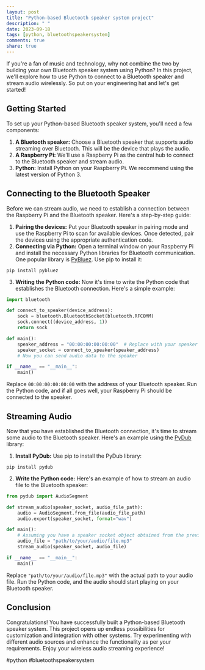 ```yaml
---
layout: post
title: "Python-based Bluetooth speaker system project"
description: " "
date: 2023-09-18
tags: [python, bluetoothspeakersystem]
comments: true
share: true
---
```


If you're a fan of music and technology, why not combine the two by building your own Bluetooth speaker system using Python? In this project, we'll explore how to use Python to connect to a Bluetooth speaker and stream audio wirelessly. So put on your engineering hat and let's get started!

## Getting Started

To set up your Python-based Bluetooth speaker system, you'll need a few components:

1. **A Bluetooth speaker:** Choose a Bluetooth speaker that supports audio streaming over Bluetooth. This will be the device that plays the audio.
2. **A Raspberry Pi:** We'll use a Raspberry Pi as the central hub to connect to the Bluetooth speaker and stream audio.
3. **Python:** Install Python on your Raspberry Pi. We recommend using the latest version of Python 3.

## Connecting to the Bluetooth Speaker

Before we can stream audio, we need to establish a connection between the Raspberry Pi and the Bluetooth speaker. Here's a step-by-step guide:

1. **Pairing the devices:** Put your Bluetooth speaker in pairing mode and use the Raspberry Pi to scan for available devices. Once detected, pair the devices using the appropriate authentication code.
2. **Connecting via Python:** Open a terminal window on your Raspberry Pi and install the necessary Python libraries for Bluetooth communication. One popular library is [PyBluez](https://github.com/pybluez/pybluez). Use pip to install it:  
```shell
pip install pybluez
```
3. **Writing the Python code:** Now it's time to write the Python code that establishes the Bluetooth connection. Here's a simple example:

```python
import bluetooth

def connect_to_speaker(device_address):
    sock = bluetooth.BluetoothSocket(bluetooth.RFCOMM)
    sock.connect((device_address, 1))
    return sock

def main():
    speaker_address = "00:00:00:00:00:00"  # Replace with your speaker's address
    speaker_socket = connect_to_speaker(speaker_address)
    # Now you can send audio data to the speaker

if __name__ == "__main__":
    main()
```
Replace `00:00:00:00:00:00` with the address of your Bluetooth speaker. Run the Python code, and if all goes well, your Raspberry Pi should be connected to the speaker.

## Streaming Audio

Now that you have established the Bluetooth connection, it's time to stream some audio to the Bluetooth speaker. Here's an example using the [PyDub](https://github.com/jiaaro/pydub) library:

1. **Install PyDub:** Use pip to install the PyDub library:
```shell
pip install pydub
```
2. **Write the Python code:** Here's an example of how to stream an audio file to the Bluetooth speaker:

```python
from pydub import AudioSegment

def stream_audio(speaker_socket, audio_file_path):
    audio = AudioSegment.from_file(audio_file_path)
    audio.export(speaker_socket, format="wav")

def main():
    # Assuming you have a speaker socket object obtained from the previous section
    audio_file = "path/to/your/audio/file.mp3"
    stream_audio(speaker_socket, audio_file)

if __name__ == "__main__":
    main()
```
Replace `"path/to/your/audio/file.mp3"` with the actual path to your audio file. Run the Python code, and the audio should start playing on your Bluetooth speaker.

## Conclusion

Congratulations! You have successfully built a Python-based Bluetooth speaker system. This project opens up endless possibilities for customization and integration with other systems. Try experimenting with different audio sources and enhance the functionality as per your requirements. Enjoy your wireless audio streaming experience!

#python #bluetoothspeakersystem